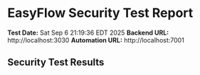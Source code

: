# EasyFlow Security Test Report

**Test Date:** Sat Sep  6 21:19:36 EDT 2025
**Backend URL:** http://localhost:3030
**Automation URL:** http://localhost:7001

## Security Test Results

